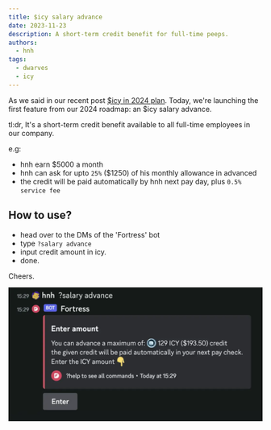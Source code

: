 ```yaml
---
title: $icy salary advance
date: 2023-11-23
description: A short-term credit benefit for full-time peeps.
authors:
  - hnh
tags:
  - dwarves
  - icy
---
```


As we said in our recent post [$icy in 2024 plan](). Today, we're launching the first feature from our 2024 roadmap: an $icy salary advance.

tl:dr, It's a short-term credit benefit available to all full-time employees in our company.

e.g:

- hnh earn $5000 a month
- hnh can ask for upto `25%` ($1250) of his monthly allowance in advanced
- the credit will be paid automatically by hnh next pay day, plus `0.5% service fee`

## How to use?

- head over to the DMs of the 'Fortress' bot
- type `?salary advance`
- input credit amount in icy.
- done.

Cheers.

![](assets/salary-advance.webp)
